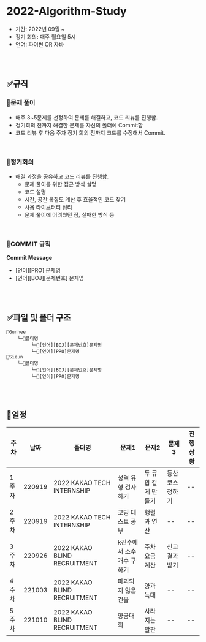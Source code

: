 # 2022-Algorithm-Study

- 기간: 2022년 09월 ~
- 정기 회의: 매주 월요일 5시
- 언어: 파이썬 OR 자바

<br>
<br>

## ✅규칙
### 📌문제 풀이
- 매주 3~5문제를 선정하여 문제를 해결하고, 코드 리뷰를 진행함. <br>
- 정기회의 전까지 해결한 문제를 자신의 폴더에 Commit함
- 코드 리뷰 후 다음 주차 정기 회의 전까지 코드를 수정해서 Commit.

<br>

### 📌정기회의 
- 해결 과정을 공유하고 코드 리뷰를 진행함.
    - 문제 풀이를 위한 접근 방식 설명
    - 코드 설명
    - 시간, 공간 복잡도 계산 후 효율적인 코드 찾기
    - 사용 라이브러리 정리
    - 문제 풀이에 어려웠던 점, 실패한 방식 등

<br>

### 📌COMMIT 규칙
<strong>Commit Message</strong>
- [언어][PRO] 문제명
- [언어][BOJ][문제번호] 문제명

<br>
<br>

## ✅파일 및 폴더 구조
```
📁Gunhee
    └─📁폴더명
         └─📃[언어][BOJ][문제번호]문제명    
         └─📃[언어][PRO]문제명          
📁Sieun
    └─📁폴더명
         └─📃[언어][BOJ][문제번호]문제명
         └─📃[언어][PRO]문제명   
```

<br>
<br>

## 📅일정
|주차|날짜|폴더명|문제1|문제2|문제3|진행상황|
|--|--|--|--|--|--|--|
|1주차|220919|2022 KAKAO TECH INTERNSHIP|성격 유형 검사하기|두 큐 합 같게 만들기|등산코스 정하기|--|
|2주차|220919|2022 KAKAO TECH INTERNSHIP|코딩 테스트 공부|행렬과 연산|--|--|
|3주차|220926|2022 KAKAO BLIND RECRUITMENT|k진수에서 소수 개수 구하기|주차 요금 계산|신고 결과 받기|--|
|4주차|221003|2022 KAKAO BLIND RECRUITMENT|파괴되지 않은 건물|양과 늑대|--|--|
|5주차|221010|2022 KAKAO BLIND RECRUITMENT|양궁대회|사라지는 발판|--|--|


<!-- <img src="https://img.shields.io/badge/Done-93c6c3?style=flat-square"/> ->